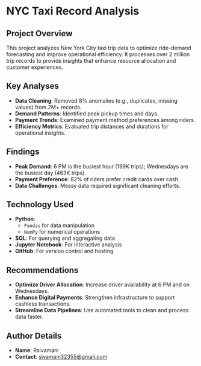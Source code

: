 # NYC Taxi Record Analysis

## Project Overview
This project analyzes New York City taxi trip data to optimize ride-demand forecasting and improve operational efficiency. It processes over 2 million trip records to provide insights that enhance resource allocation and customer experiences.

## Key Analyses
- **Data Cleaning**: Removed 8% anomalies (e.g., duplicates, missing values) from 2M+ records.
- **Demand Patterns**: Identified peak pickup times and days.
- **Payment Trends**: Examined payment method preferences among riders.
- **Efficiency Metrics**: Evaluated trip distances and durations for operational insights.

## Findings
- **Peak Demand**: 6 PM is the busiest hour (199K trips); Wednesdays are the busiest day (463K trips).
- **Payment Preference**: 82% of riders prefer credit cards over cash.
- **Data Challenges**: Messy data required significant cleaning efforts.

## Technology Used
- **Python**:  
  - `Pandas` for data manipulation  
  - `NumPy` for numerical operations  
- **SQL**: For querying and aggregating data  
- **Jupyter Notebook**: For interactive analysis  
- **GitHub**: For version control and hosting

## Recommendations
- **Optimize Driver Allocation**: Increase driver availability at 6 PM and on Wednesdays.
- **Enhance Digital Payments**: Strengthen infrastructure to support cashless transactions.
- **Streamline Data Pipelines**: Use automated tools to clean and process data faster.

## Author Details
- **Name**: Rsivamani  
- **Contact**: sivamani32355@gmail.com
